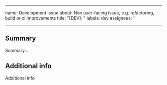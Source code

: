 <!--
  SPDX-FileCopyrightText: 2021 Mikhail Zolotukhin <mail@genda.life>
  SPDX-License-Identifier: MIT
-->

---

name: Development Issue
about: Non user-facing issue, e.g. refactoring, build or ci improvements
title: "[DEV]: "
labels: dev
assignees: ''

---

## Summary

Summary...

## Additional info

Additional info
